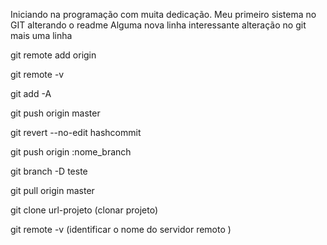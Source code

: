 Iniciando na programação com muita dedicação.
    Meu primeiro sistema no GIT
    alterando o readme
    Alguma nova linha interessante 
    alteração no git
    mais uma linha 
    

git remote add origin



git remote -v

git add -A

git push origin master

git revert --no-edit hashcommit

git push origin :nome_branch

git branch -D teste

git pull origin master 

git clone url-projeto  (clonar projeto)

git remote -v (identificar o nome do servidor remoto )